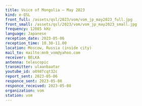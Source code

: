 ```yaml
---
title: Voice of Mongolia — May 2023
kind: e-QSL
front_full: /assets/qsl/2023/vom/vom_jp_may2023_full.jpg
front_small: /assets/qsl/2023/vom/vom_jp_may2023_small.jpg
frequency: 12085 kHz
language: Japanese
reception_date: 2023-05-06
reception_time: 10.30-11.00
location: Moscow, Russia (inside city)
mail_to: mailto:mnb_vom@yahoo.com
receiver: BELKA
antenna: telescopic
transmitter: ulaanbaatar
youtube_id: o098Tcqt32c 
report_sent: 2023-05-06
responce_sent: 2023-05-08
responce_received: 2023-05-08
organization: vom
station: vom
---
```

